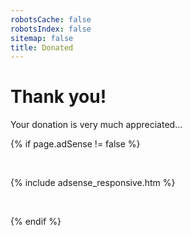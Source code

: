```yaml
---
robotsCache: false
robotsIndex: false
sitemap: false
title: Donated
---
```


<h1>
  Thank you!
</h1>
<p>
  Your donation is very much appreciated&hellip;
</p>
{% if page.adSense != false %}
<p>
  &nbsp;
</p>
{% include adsense_responsive.htm %}
<p>
  &nbsp;
</p>
{% endif %}
